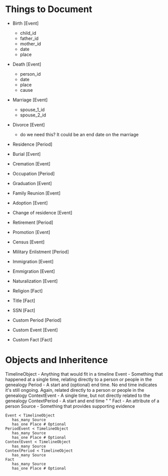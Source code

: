 Things to Document
==================
- Birth [Event]
  - child_id
  - father_id
  - mother_id
  - date
  - place
- Death [Event]
  - person_id
  - date
  - place
  - cause
- Marriage [Event]
  - spouse_1_id
  - spouse_2_id
- Divorce [Event]
  - do we need this? It could be an end date on the marriage
- Residence [Period]
- Burial [Event]
- Cremation [Event]
- Occupation [Period]
- Graduation [Event]
- Family Reunion [Event]
- Adoption [Event]
- Change of residence [Event]
- Retirement [Period]
- Promotion [Event]
- Census [Event]
- Military Enlistment [Period]
- Immigration [Event]
- Emmigration [Event]
- Naturalization [Event]

- Religion [Fact]
- Title [Fact]
- SSN [Fact]

- Custom Period [Period]
- Custom Event [Event]
- Custom Fact [Fact]

Objects and Inheritence
=======================
TimelineObject - Anything that would fit in a timeline
Event - Something that happened at a single time, relating directly to a person or people in the genealogy
Period - A start and (optional) end time. No end time indicates it's still ongoing. Again, related directly to a person or people in the genealogy
ContextEvent - A single time, but not directly related to the genealogy
ContextPeriod - A start and end time "                         "
Fact - An attribute of a person
Source - Something that provides supporting evidence
```
Event < TimelineObject
   has_many Source
   has_one Place # Optional
PeriodEvent < TimelineObject
   has_many Source
   has_one Place # Optional
ContextEvent < TimelineObject
   has_many Source
ContextPeriod < TimelineObject
   has_many Source
Fact
   has_many Source
   has_one Place # Optional
```

